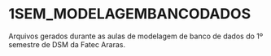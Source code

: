 # 1SEM_MODELAGEMBANCODADOS
 Arquivos gerados durante as aulas de modelagem de banco de dados do 1º semestre de DSM da Fatec Araras.
